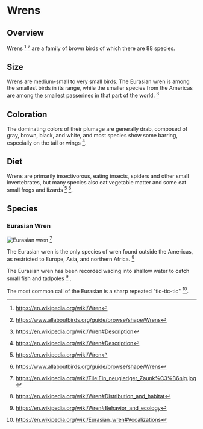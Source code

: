 # Wrens

## Overview

Wrens [^1] [^2] are a family of brown birds of which there are 88 species.

## Size

Wrens are medium-small to very small birds. The Eurasian wren is among the smallest birds in its range, while the smaller species from the Americas are among the smallest passerines in that part of the world. [^3]

## Coloration

The dominating colors of their plumage are generally drab, composed of gray, brown, black, and white, and most species show some barring, especially on the tail or wings [^3].

## Diet

Wrens are primarily insectivorous, eating insects, spiders and other small invertebrates, but many species also eat vegetable matter and some eat small frogs and lizards [^1] [^2].

## Species

### Eurasian Wren

![Eurasian wren](https://upload.wikimedia.org/wikipedia/commons/thumb/6/6c/Ein_neugieriger_Zaunk%C3%B6nig.jpg/240px-Ein_neugieriger_Zaunk%C3%B6nig.jpg) [^4]

The Eurasian wren is the only species of wren found outside the Americas, as restricted to Europe, Asia, and northern Africa. [^5]

The Eurasian wren has been recorded wading into shallow water to catch small fish and tadpoles [^6] .

The most common call of the Eurasian is a sharp repeated "tic-tic-tic" [^7].

[^1]: https://en.wikipedia.org/wiki/Wren
[^2]: https://www.allaboutbirds.org/guide/browse/shape/Wrens
[^3]: https://en.wikipedia.org/wiki/Wren#Description
[^4]: https://en.wikipedia.org/wiki/File:Ein_neugieriger_Zaunk%C3%B6nig.jpg
[^5]: https://en.wikipedia.org/wiki/Wren#Distribution_and_habitat
[^6]: https://en.wikipedia.org/wiki/Wren#Behavior_and_ecology
[^7]: https://en.wikipedia.org/wiki/Eurasian_wren#Vocalizations
